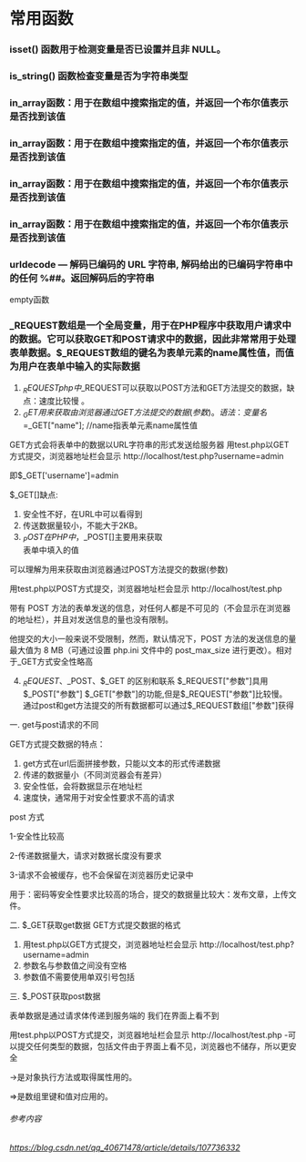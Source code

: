 # 常用函数

### isset() 函数用于检测变量是否已设置并且非 NULL。

### is_string() 函数检查变量是否为字符串类型

### in_array函数：用于在数组中搜索指定的值，并返回一个布尔值表示是否找到该值

### in_array函数：用于在数组中搜索指定的值，并返回一个布尔值表示是否找到该值

### in_array函数：用于在数组中搜索指定的值，并返回一个布尔值表示是否找到该值

### in_array函数：用于在数组中搜索指定的值，并返回一个布尔值表示是否找到该值

### urldecode — 解码已编码的 URL 字符串, 解码给出的已编码字符串中的任何 %##。返回解码后的字符串

empty函数

### _REQUEST数组是一个全局变量，用于在PHP程序中获取用户请求中的数据。它可以获取GET和POST请求中的数据，因此非常常用于处理表单数据。$_REQUEST数组的键名为表单元素的name属性值，而值为用户在表单中输入的实际数据

1. $_REQUEST
   php中$_REQUEST可以获取以POST方法和GET方法提交的数据，缺点：速度比较慢 。
2. $_GET
   用来获取由浏览器通过GET方法提交的数据(参数)。
   语法：变量名=$_GET["name"]; //name指表单元素name属性值

GET方式会将表单中的数据以URL字符串的形式发送给服务器
用test.php以GET方式提交，浏览器地址栏会显示
http://localhost/test.php?username=admin

即$_GET['username']=admin

$_GET[]缺点:

1. 安全性不好，在URL中可以看得到
2. 传送数据量较小，不能大于2KB。
3. $_POST
   在PHP中，$_POST[]主要用来获取<form>表单中填入的值

可以理解为用来获取由浏览器通过POST方法提交的数据(参数)

用test.php以POST方式提交，浏览器地址栏会显示
http://localhost/test.php

带有 POST 方法的表单发送的信息，对任何人都是不可见的（不会显示在浏览器的地址栏），并且对发送信息的量也没有限制。

他提交的大小一般来说不受限制，然而，默认情况下，POST 方法的发送信息的量最大值为 8 MB（可通过设置 php.ini 文件中的 post_max_size 进行更改）。相对于_GET方式安全性略高

4. $_REQUEST、$_POST、$_GET 的区别和联系
   $_REQUEST["参数"]具用$_POST["参数"] $_GET["参数"]的功能,但是$_REQUEST["参数"]比较慢。
   通过post和get方法提交的所有数据都可以通过$_REQUEST数组["参数"]获得

一. get与post请求的不同

GET方式提交数据的特点：

1. get方式在url后面拼接参数，只能以文本的形式传递数据
2. 传递的数据量小（不同浏览器会有差异）
3. 安全性低，会将数据显示在地址栏
4. 速度快，通常用于对安全性要求不高的请求

post 方式

1-安全性比较高

2-传递数据量大，请求对数据长度没有要求

3-请求不会被缓存，也不会保留在浏览器历史记录中

用于：密码等安全性要求比较高的场合，提交的数据量比较大：发布文章，上传文件。

二. $_GET获取get数据
GET方式提交数据的格式

1. 用test.php以GET方式提交，浏览器地址栏会显示
   http://localhost/test.php?username=admin
2. 参数名与参数值之间没有空格
3. 参数值不需要使用单双引号包括

三. $_POST获取post数据

表单数据是通过请求体传递到服务端的
我们在界面上看不到

用test.php以POST方式提交，浏览器地址栏会显示
http://localhost/test.php
-可以提交任何类型的数据，包括文件由于界面上看不见，浏览器也不储存，所以更安全



->是对象执行方法或取得属性用的。

=>是数组里键和值对应用的。


###### 参考内容

###### https://blog.csdn.net/qq_40671478/article/details/107736332
